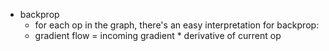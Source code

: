 

* backprop
  * for each op in the graph, there's an easy interpretation for backprop:
  * gradient flow = incoming gradient * derivative of current op
